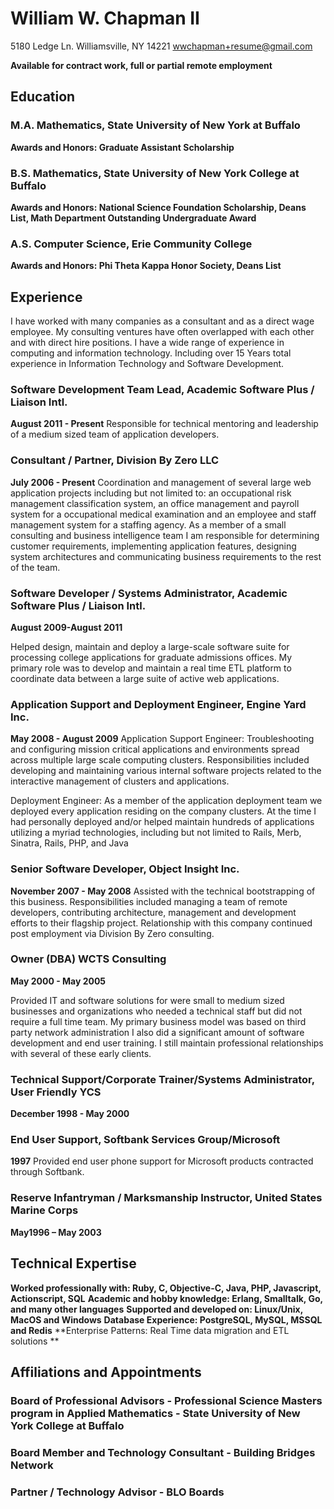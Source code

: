 # William W. Chapman II
5180 Ledge Ln.
Williamsville, NY 14221
wwchapman+resume@gmail.com

**Available for contract work, full or partial remote employment**

## Education

### M.A. Mathematics, State University of New York at Buffalo
**Awards and Honors: Graduate Assistant Scholarship**

### B.S. Mathematics, State University of New York College at Buffalo
**Awards and Honors: National Science Foundation Scholarship, Deans List, Math Department 
Outstanding Undergraduate Award**

### A.S. Computer Science, Erie Community College
**Awards and Honors: Phi Theta Kappa Honor Society, Deans List**

## Experience
I have worked with many companies as a consultant and as a direct wage employee. My consulting ventures
have often overlapped with each other and with direct hire positions. I have a wide range of experience in 
computing and information technology. Including over 15 Years total experience in Information Technology and 
Software Development.

### Software Development Team Lead,  Academic Software Plus / Liaison Intl.
**August 2011 - Present**
Responsible for technical mentoring and leadership of a medium sized team of application
developers.

### Consultant / Partner, Division By Zero LLC
**July 2006 - Present**
Coordination and management of several large web application projects including
but not limited to: an occupational risk management classification system, an office management and
payroll system for a occupational medical examination and an employee and staff management
system for a staffing agency. As a member of a small consulting and business intelligence team I am
responsible for determining customer requirements, implementing application features, designing
system architectures and communicating business requirements to the rest of the team.


### Software Developer / Systems Administrator, Academic Software Plus / Liaison Intl.
**August 2009-August 2011**

Helped design, maintain and deploy a large-scale software suite for processing college applications 
for graduate admissions offices. My primary role was to develop and maintain a real time 
ETL platform to coordinate data between a large suite of active web applications. 


### Application Support and Deployment Engineer, Engine Yard Inc.
**May 2008 - August 2009**
Application Support Engineer: Troubleshooting and configuring mission critical applications and environments 
spread across multiple large scale computing clusters. Responsibilities included
developing and maintaining various internal software projects related to the 
interactive management of clusters and applications. 

Deployment Engineer: As a member of the application 
deployment team we deployed every application residing on the company clusters.
At the time I had personally deployed and/or helped maintain hundreds of applications 
utilizing a myriad  technologies, including but not limited to Rails, Merb, Sinatra, Rails,
PHP, and Java

### Senior Software Developer, Object Insight Inc. 
**November 2007 - May 2008**
Assisted with the technical bootstrapping of this business. Responsibilities included managing 
a team of remote  developers, contributing architecture, management and development efforts 
to their flagship project. Relationship with this company continued post employment via 
Division By Zero consulting.


### Owner (DBA) WCTS Consulting 
**May 2000 - May 2005**

Provided IT and software solutions for were small to medium sized 
businesses and organizations who needed a technical staff but did not require a full time team.
My primary business model was based on third party network administration I also did a significant 
amount of software development and end user training. I still maintain professional relationships 
with several of these early clients. 

### Technical Support/Corporate Trainer/Systems Administrator, User Friendly YCS
**December 1998 - May 2000**

### End User Support, Softbank Services Group/Microsoft
**1997**
Provided end user phone support for Microsoft products contracted through Softbank. 

### Reserve Infantryman / Marksmanship Instructor, United States Marine Corps
**May1996 – May 2003**

## Technical Expertise
  **Worked professionally with:  Ruby, C, Objective-C, Java, PHP, Javascript, Actionscript, SQL**
  **Academic and hobby knowledge: Erlang, Smalltalk, Go, and many other languages**
  **Supported and developed on: Linux/Unix, MacOS and Windows**
  **Database Experience: PostgreSQL, MySQL, MSSQL and Redis**
  **Enterprise Patterns: Real Time data migration and ETL solutions **
  

## Affiliations and Appointments
### Board of Professional Advisors - Professional Science Masters program in Applied Mathematics - State University of New York College at Buffalo
### Board Member and Technology Consultant - Building Bridges Network
### Partner / Technology Advisor - BLO Boards 
